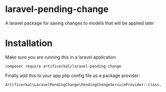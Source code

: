 # laravel-pending-change

A laravel package for saving changes to models that will be applied later

# Installation
Make sure you are running this in a laravel application

    composer require artificerkal/laravel-pending-change

Finally add this to your app.php config file as a package provider:

    Artificerkal\LaravelPendingChange\PendingChangeServiceProvider::class,